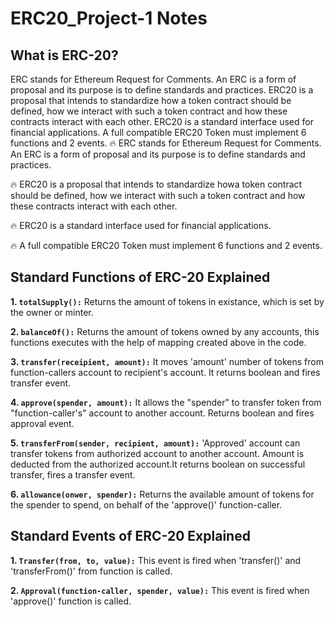 # ERC20_Project-1 Notes

## What is ERC-20?

ERC stands for Ethereum Request for Comments. An ERC is a form of proposal and its purpose is to define standards and practices.
ERC20 is a proposal that intends to standardize how a token contract should be defined, how we interact with such a token contract and how these contracts interact with each other.
ERC20 is a standard interface used for financial applications.
A full compatible ERC20 Token must implement 6 functions and 2 events.
🔥 ERC stands for Ethereum Request for Comments. An ERC is a form of proposal and its purpose is to define standards and practices.

🔥 ERC20 is a proposal that intends to standardize howa token contract should be defined, how we interact with such a token contract and how these contracts interact with each other.

🔥 ERC20 is a standard interface used for financial applications.

🔥 A full compatible ERC20 Token must implement 6 functions and 2 events.

## Standard Functions of ERC-20 Explained

**1. `totalSupply():`** Returns the amount of tokens in existance, which is set by the owner or minter.

**2. `balanceOf():`** Returns the amount of tokens owned by any accounts, this functions executes with the help of mapping created above in the code.

**3. `transfer(receipient, amount):`** It moves 'amount' number of tokens from function-callers account to recipient's account.
It returns boolean and fires transfer event.     

**4. `approve(spender, amount):`** It allows the "spender" to transfer token from "function-caller's" account to another account. Returns boolean and fires approval event.

**5. `transferFrom(sender, recipient, amount):`** 'Approved' account can transfer tokens from authorized account to another account. Amount is deducted from the authorized account.It returns boolean on successful transfer, fires a transfer event.

**6. `allowance(onwer, spender):`** Returns the available amount of tokens for the spender to spend, on behalf of the 'approve()' function-caller.

## Standard Events of ERC-20 Explained

**1. `Transfer(from, to, value):`** This event is fired when 'transfer()' and 'transferFrom()' from function is called.

**2. `Approval(function-caller, spender, value):`** This event is fired when 'approve()' function is called. 
